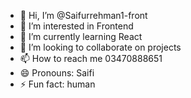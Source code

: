 - 👋 Hi, I’m @Saifurrehman1-front
- 👀 I’m interested in Frontend
- 🌱 I’m currently learning React
- 💞️ I’m looking to collaborate on projects
- 📫 How to reach me 03470888651
- 😄 Pronouns: Saifi
- ⚡ Fun fact: human

<!---
Saifurrehman1-front/Saifurrehman1-front is a ✨ special ✨ repository because its `README.md` (this file) appears on your GitHub profile.
You can click the Preview link to take a look at your changes.
--->
